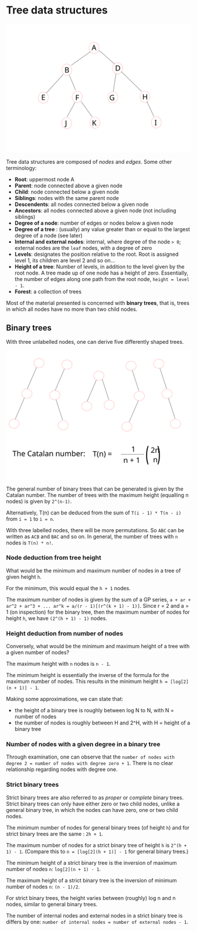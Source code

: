 # Tree data structures #

![](/images/Trees.svg)

Tree data structures are composed of _nodes_ and _edges_. Some other terminology:

+ __Root__: uppermost node A
+ __Parent__: node connected above a given node
+ __Child__: node connected below a given node
+ __Siblings__: nodes with the same parent node
+ __Descendents__: all nodes connected below a given node
+ __Ancestors__: all nodes connected above a given node (not including siblings)
+ __Degree of a node__: number of edges or nodes below a given node
+ __Degree of a tree__ : (usually) any value greater than or equal to the largest degree of a node (see later)
+ __Internal and external nodes__: internal, where degree of the node `> 0`; external nodes are the `leaf` nodes, with a degree of zero
+ __Levels__: designates the position relative to the root. Root is assigned level 1, its children are level 2 and so on...
+ __Height of a tree__: Number of levels, in addition to the level given by the root node. A tree made up of one node has a height of zero. Essentially, the number of edges along one path from the root node, `height = level - 1`.
+ __Forest__: a collection of trees

Most of the material presented is concerned with __binary trees__, that is, trees in which all nodes have no more than two child nodes.

## Binary trees ##

With three unlabelled nodes, one can derive five differently shaped trees.

![](/images/BinaryTrees.svg)

The general number of binary trees that can be generated is given by the Catalan number. The number of trees with the maximum height (equalling n nodes) is given by `2^(n-1)`.

Alternatively, T(n) can be deduced from the sum of `T(i - 1) * T(n - i)` from `i = 1` to `i = n`.

With three labelled nodes, there will be more permutations. So `ABC` can be written as `ACB` and `BAC` and so on. In general, the number of trees with `n` nodes is `T(n) * n!`.

### Node deduction from tree height ###

What would be the minimum and maximum number of nodes in a tree of given height `h`. 

For the minimum, this would equal the `h + 1` nodes. 

The maximum number of nodes is given by the sum of a GP series, `a + ar + ar^2 + ar^3 + ... ar^k = a/(r - 1)[(r^(k + 1) - 1)]`. Since r = 2 and a = 1 (on inspection) for the binary tree, then the maximum number of nodes for height `h`, we have `(2^(h + 1) - 1)` nodes.

### Height deduction from number of nodes ###

Conversely, what would be the minimum and maximum height of a tree with a given number of nodes?

The maximum height with `n` nodes is `n - 1`.

The minimum height is essentially the inverse of the formula for the maximum number of nodes. This results in the minimum height `h = [log[2](n + 1)] - 1`.

Making some approximations, we can state that:

+ the height of a binary tree is roughly between log N to N, with N = number of nodes
+ the number of nodes is roughly between H and 2^H, with H = height of a binary tree

### Number of nodes with a given degree in a binary tree ###

Through examination, one can observe that the `number of nodes with degree 2 = number of nodes with degree zero + 1`.  There is no clear relationship regarding nodes with degree one.

### Strict binary trees ###

Strict binary trees are also referred to as _proper_ or _complete_ binary trees. Strict binary trees can only have either zero or two child nodes, unlike a general binary tree, in which the nodes can have zero, one or two child nodes.

The minimum number of nodes for general binary trees (of height `h`) and for strict binary trees are the same : `2h + 1`.

The maximum number of nodes for a strict binary tree of height `h` is `2^(h + 1) - 1`. (Compare this to `n = [log[2](h + 1)] - 1` for general binary trees.)

The minimum height of a strict binary tree is the inversion of maximum number of nodes `n`: `log[2](n + 1) - 1`.

The maximum height of a strict binary tree is the inversion of minimum number of nodes `n`: `(n - 1)/2`.

For strict binary trees, the height varies between (roughly) log n and n nodes, similar to general binary trees.

The number of internal nodes and external nodes in a strict binary tree is differs by one: `number of internal nodes = number of external nodes - 1`.